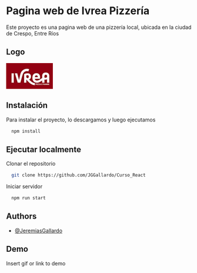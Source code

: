 # Pagina web de Ivrea Pizzería

Este proyecto es una pagina web de una pizzería local, ubicada en la ciudad de Crespo, Entre Ríos

## Logo

![Logo](.\public\assets\img\image.png)

## Instalación

Para instalar el proyecto, lo descargamos y luego ejecutamos

```bash
  npm install
```

## Ejecutar localmente

Clonar el repositorio

```bash
  git clone https://github.com/JGGallardo/Curso_React
```

Iniciar servidor

```bash
  npm run start
```

## Authors

-   [@JeremiasGallardo](https://github.com/JGGallardo)

## Demo

Insert gif or link to demo
